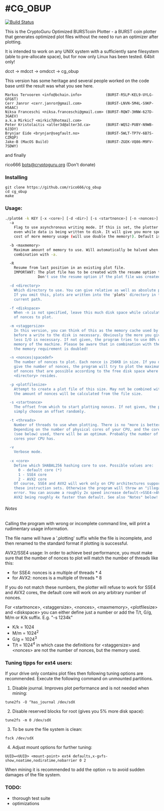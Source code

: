 #CG_OBUP
=============

[![Build Status](https://travis-ci.org/jake-b/cg_obup.svg?branch=master)](https://travis-ci.org/jake-b/cg_obup)

This is the CryptoGuru Optimized BURSTcoin Plotter -
a BURST coin plotter that generates optimized plot files
without the need to run an optimizer after plotting.

It is intended to work on any UNIX system with a sufficiently sane
filesystem (able to pre-allocate space), but for now only Linux
has been tested. 64bit only!

dcct -> mdcct -> omdcct -> cg_obup

This version has some heritage and several people worked on
the code base until the result was what you see here.

    Markus Tervooren <info@bchain.info>           (BURST-R5LP-KEL9-UYLG-GFG6T)
    Cerr Janror <cerr.janror@gmail.com>           (BURST-LNVN-5M4L-S9KP-H5AAC)
    Niksa Franceschi <niksa.franceschi@gmail.com> (BURST-RQW7-3HNW-627D-3GAEV)
    a.k.a Mirkic7 <mirkic7@hotmail.com>
    Peter Kristolaitis <alter3d@alter3d.ca>       (BURST-WQ52-PUBY-N9WB-6J3DY)
    Brynjar Eide <brynjar@segfault.no>            (BURST-5WLT-TP7V-6B7S-CZRQP)
    Jake-B (MacOS Build)                          (BURST-ZGEK-VQ86-M9FV-7SDWY)

and finally

rico666 <bots@cryptoguru.org>                 (Don't donate)


### Installing
    git clone https://github.com/rico666/cg_obup
    cd cg_obup
    make

### Usage:

```bash
./plot64 -k KEY [-x <core>] [-d <dir>] [-s <startnonce>] [-n <nonces>] [-m <staggersize>] [-t <threads>] [-a]
  -a
    Flag to use asynchronous writing mode. If this is set, the plotter can work
    even while data is being written to disk. It will give you more speed at the
    cost of more memory usage (will use double the memory!). Default is OFF.

  -b <maxmemory>
    Maximum amount of memory to use. Will automatically be halved when used in
    combination with -a.

  -R
    Resume from last position in an existing plot file.
    IMPORTANT: The plot file has to be created with the resume option to make resume work!
               Don't use the resume option if the plot file was created without the resume option!

  -d <directory>
    Which directory to use. You can give relative as well as absolute paths.
    If you omit this, plots are written into the 'plots' directory in the
    current path.

  -f <diskspace>
    When -n is not specified, leave this much disk space while calculating number
    of nonces to plot.

  -m <staggersize>
    In this version, you can think of this as the memory cache used by the program
    before a write to the disk is necessary. Obviously the more you give here, the
    less I/O is necessary. If not given, the program tries to use 80% of the free
    memory of the machine. Please be aware that in combination with the -a parameter
    the memory requirement is doubled!

  -n <nonces|spacedef>
    The number of nonces to plot. Each nonce is 256KB in size. If you do not
    give the number of nonces, the program will try to plot the maximum number
    of nonces that are possible according to the free disk space where
    <directory> resides.

  -p <plotfilesize>
    Attempt to create a plot file of this size. May not be combined with -n, since
    the amount of nonces will be calculated from the file size.

  -s <startnonce>
    The offset from which to start plotting nonces. If not given, the program will
    simply choose an offset randomly.

  -t <threads>
    Number of threads to use when plotting. There is no "more is better".
    Depending on the number of physical cores of your CPU, and the core
    (see below) used, there will be an optimum. Probably the number of physical
    cores your CPU has.

  -v
    Verbose mode.
    
  -x <core>
    Define which SHABAL256 hashing core to use. Possible values are:
      0 - default core (*)
      1 - SSE4 core
      2 - AVX2 core
    Of course, SSE4 and AVX2 will work only on CPU architectures supporting
    these instruction sets. Otherwise the program will throw an "illegal instruction"
    error. You can assume a roughly 2x speed increase default->SSE4->AVX2 with
    AVX2 being roughly 4x faster than default. See also "Notes" below!

 ```

###### Notes

Calling the program with wrong or incomplete command line, will print a rudimentary
usage information.

The file name will have a '.plotting' suffix while the file is incomplete, and then
renamed to the standard format if plotting is successful.

AVX2/SSE4 usage: In order to achieve best performance, you must make sure that the
number of nonces to plot will match the number of threads like this:
* for SSE4: nonces is a multiple of threads * 4
* for AVX2: nonces is a multiple of threads * 8

If you do not match these numbers, the plotter will refuse to work for SSE4 and AVX2
cores, the default core will work on any arbitrary number of nonces.


For \<startnonce>, \<staggersize>, \<nonces>, \<maxmemory>, \<plotfilesize> and
\<diskspace> you can either define just a number or add the T/t, G/g, M/m or K/k suffix.
E.g. "-s 1234k"
* K/k = 1024
* M/m = 1024<sup>2</sup>
* G/g = 1024<sup>3</sup>
* T/t = 1024<sup>4</sup>
in which case the definitions for \<staggersize> and \<nonces> are not the number of
nonces, but the memory used.

### Tuning tipps for ext4 users:

If your drive only contains plot files then following tuning options are recommended.
Execute the following command on unmounted partitions.

1. Disable journal. Improves plot performance and is not needed when mining:

```tune2fs -O ^has_journal /dev/sdX```

2. Disable reserved blocks for root (gives you 5% more disk space):

```tune2fs -m 0 /dev/sdX```

3. To be sure the file system is clean:

```fsck /dev/sdX```

4. Adjust mount options for further tuning:

```UUID=<UUID> <mount-point> ext4 defaults,x-gvfs-show,noatime,nodiratime,nobarrier 0 2```

When mining it is recommended to add the option ```ro``` to avoid sudden damages of the file system.


### TODO:

* thorough test suite
* optimizations
